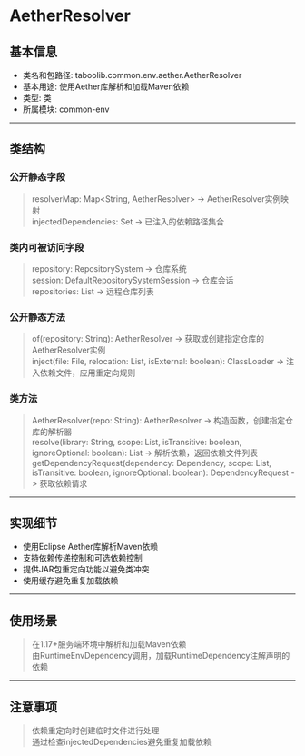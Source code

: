# AetherResolver  
## 基本信息  
- 类名和包路径: taboolib.common.env.aether.AetherResolver  
- 基本用途: 使用Aether库解析和加载Maven依赖  
- 类型: 类  
- 所属模块: common-env  
---
## 类结构  
### 公开静态字段  
> resolverMap: Map<String, AetherResolver> -> AetherResolver实例映射  
> injectedDependencies: Set<String> -> 已注入的依赖路径集合  
  
### 类内可被访问字段  
> repository: RepositorySystem -> 仓库系统  
> session: DefaultRepositorySystemSession -> 仓库会话  
> repositories: List<RemoteRepository> -> 远程仓库列表  
  
### 公开静态方法  
> of(repository: String): AetherResolver -> 获取或创建指定仓库的AetherResolver实例  
> inject(file: File, relocation: List<JarRelocation>, isExternal: boolean): ClassLoader -> 注入依赖文件，应用重定向规则  
  
### 类方法  
> AetherResolver(repo: String): AetherResolver -> 构造函数，创建指定仓库的解析器  
> resolve(library: String, scope: List<DependencyScope>, isTransitive: boolean, ignoreOptional: boolean): List<File> -> 解析依赖，返回依赖文件列表  
> getDependencyRequest(dependency: Dependency, scope: List<DependencyScope>, isTransitive: boolean, ignoreOptional: boolean): DependencyRequest -> 获取依赖请求  
---
## 实现细节  
- 使用Eclipse Aether库解析Maven依赖  
- 支持依赖传递控制和可选依赖控制  
- 提供JAR包重定向功能以避免类冲突  
- 使用缓存避免重复加载依赖  
---
## 使用场景  
> 在1.17+服务端环境中解析和加载Maven依赖  
> 由RuntimeEnvDependency调用，加载RuntimeDependency注解声明的依赖  
---
## 注意事项  
> 依赖重定向时创建临时文件进行处理  
> 通过检查injectedDependencies避免重复加载依赖